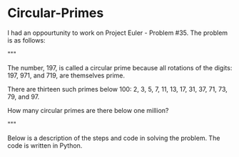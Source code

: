 # Circular-Primes

I had an oppourtunity to work on Project Euler - Problem #35.  The problem is as follows: 

"""

The number, 197, is called a circular prime because all rotations of the digits: 197, 971, and 719, are themselves prime.

There are thirteen such primes below 100: 2, 3, 5, 7, 11, 13, 17, 31, 37, 71, 73, 79, and 97.

How many circular primes are there below one million?

"""

Below is a description of the steps and code in solving the problem.  The code is written in Python.
